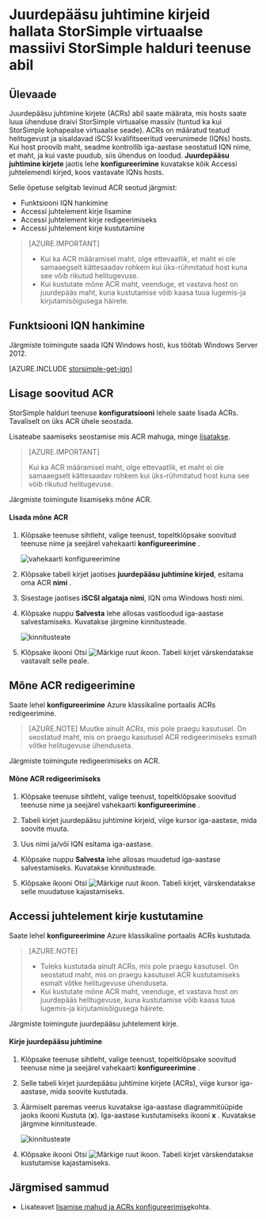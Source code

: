 <properties 
   pageTitle="Juurdepääsu juhtimine kirjeid hallata StorSimple virtuaalse massiivi | Microsoft Azure'i"
   description="Kirjeldab, kuidas hallata juurdepääsu juhtimine kirjete (ACRs) määramiseks, mis hosts saate luua ühenduse StorSimple virtuaalse massiivi maht."
   services="storsimple"
   documentationCenter=""
   authors="alkohli"
   manager="carmonm"
   editor="" />
<tags 
   ms.service="storsimple"
   ms.devlang="na"
   ms.topic="article"
   ms.tgt_pltfrm="na"
   ms.workload="na"
   ms.date="05/03/2016"
   ms.author="alkohli" />

# <a name="use-the-storsimple-manager-service-to-manage-access-control-records-for-the-storsimple-virtual-array"></a>Juurdepääsu juhtimine kirjeid hallata StorSimple virtuaalse massiivi StorSimple halduri teenuse abil 

## <a name="overview"></a>Ülevaade

Juurdepääsu juhtimine kirjete (ACRs) abil saate määrata, mis hosts saate luua ühenduse draivi StorSimple virtuaalse massiiv (tuntud ka kui StorSimple kohapealse virtuaalse seade). ACRs on määratud teatud helitugevust ja sisaldavad iSCSI kvalifitseeritud veerunimede (IQNs) hosts. Kui host proovib maht, seadme kontrollib iga-aastase seostatud IQN nime, et maht, ja kui vaste puudub, siis ühendus on loodud. **Juurdepääsu juhtimine kirjete** jaotis lehe **konfigureerimine** kuvatakse kõik Accessi juhtelemendi kirjed, koos vastavate IQNs hosts.

Selle õpetuse selgitab levinud ACR seotud järgmist:

- Funktsiooni IQN hankimine
- Accessi juhtelement kirje lisamine 
- Accessi juhtelement kirje redigeerimiseks 
- Accessi juhtelement kirje kustutamine 

> [AZURE.IMPORTANT] 
> 
> - Kui ka ACR määramisel maht, olge ettevaatlik, et maht ei ole samaaegselt kättesaadav rohkem kui üks-rühmitatud host kuna see võib rikutud helitugevuse. 
> - Kui kustutate mõne ACR maht, veenduge, et vastava host on juurdepääs maht, kuna kustutamise võib kaasa tuua lugemis-ja kirjutamisõigusega häirete.

## <a name="get-the-iqn"></a>Funktsiooni IQN hankimine

Järgmiste toimingute saada IQN Windows hosti, kus töötab Windows Server 2012.

[AZURE.INCLUDE [storsimple-get-iqn](../../includes/storsimple-get-iqn.md)]

## <a name="add-an-acr"></a>Lisage soovitud ACR

StorSimple halduri teenuse **konfiguratsiooni** lehele saate lisada ACRs. Tavaliselt on üks ACR ühele seostada.

Lisateabe saamiseks seostamise mis ACR mahuga, minge [lisatakse](storsimple-ova-deploy3-iscsi-setup.md#step-3-add-a-volume).

>[AZURE.IMPORTANT] 
> 
>Kui ka ACR määramisel maht, olge ettevaatlik, et maht ei ole samaaegselt kättesaadav rohkem kui üks-rühmitatud host kuna see võib rikutud helitugevuse.
 
Järgmiste toimingute lisamiseks mõne ACR.

#### <a name="to-add-an-acr"></a>Lisada mõne ACR

1. Klõpsake teenuse sihtleht, valige teenust, topeltklõpsake soovitud teenuse nime ja seejärel vahekaarti **konfigureerimine** .

    ![vahekaarti konfigureerimine](./media/storsimple-ova-manage-acrs/acr1.png)

2. Klõpsake tabeli kirjet jaotises **juurdepääsu juhtimine kirjed**, esitama oma ACR **nimi** .

3. Sisestage jaotises **iSCSI algataja nimi**, IQN oma Windows hosti nimi. 

4. Klõpsake nuppu **Salvesta** lehe allosas vastloodud iga-aastase salvestamiseks. Kuvatakse järgmine kinnitusteade.

    ![kinnitusteate](./media/storsimple-ova-manage-acrs/acr2.png)

5. Klõpsake ikooni Otsi ![Märkige ruut ikoon](./media/storsimple-ova-manage-acrs/check-icon.png). Tabeli kirjet värskendatakse vastavalt selle peale.

## <a name="edit-an-acr"></a>Mõne ACR redigeerimine

Saate lehel **konfigureerimine** Azure klassikaline portaalis ACRs redigeerimine. 

> [AZURE.NOTE] Muutke ainult ACRs, mis pole praegu kasutusel. On seostatud maht, mis on praegu kasutusel ACR redigeerimiseks esmalt võtke helitugevuse ühenduseta.

Järgmiste toimingute redigeerimiseks on ACR.

#### <a name="to-edit-an-acr"></a>Mõne ACR redigeerimiseks

1. Klõpsake teenuse sihtleht, valige teenust, topeltklõpsake soovitud teenuse nime ja seejärel vahekaarti **konfigureerimine** .

2. Tabeli kirjet juurdepääsu juhtimine kirjeid, viige kursor iga-aastase, mida soovite muuta.

3. Uus nimi ja/või IQN esitama iga-aastase.

4. Klõpsake nuppu **Salvesta** lehe allosas muudetud iga-aastase salvestamiseks. Kuvatakse kinnitusteade. 

5. Klõpsake ikooni Otsi ![Märkige ruut ikoon](./media/storsimple-ova-manage-acrs/check-icon.png). Tabeli kirjet, värskendatakse selle muudatuse kajastamiseks.

## <a name="delete-an-access-control-record"></a>Accessi juhtelement kirje kustutamine

Saate lehel **konfigureerimine** Azure klassikaline portaalis ACRs kustutada. 

> [AZURE.NOTE] 
> 
> - Tuleks kustutada ainult ACRs, mis pole praegu kasutusel. On seostatud maht, mis on praegu kasutusel ACR kustutamiseks esmalt võtke helitugevuse ühenduseta.
> - Kui kustutate mõne ACR maht, veenduge, et vastava host on juurdepääs helitugevuse, kuna kustutamise võib kaasa tuua lugemis-ja kirjutamisõigusega häirete.

Järgmiste toimingute juurdepääsu juhtelement kirje.

#### <a name="to-delete-an-access-control-record"></a>Kirje juurdepääsu juhtimine

1. Klõpsake teenuse sihtleht, valige teenust, topeltklõpsake soovitud teenuse nime ja seejärel vahekaarti **konfigureerimine** .

2. Selle tabeli kirjet juurdepääsu juhtimine kirjete (ACRs), viige kursor iga-aastase, mida soovite kustutada.

3. Äärmiselt paremas veerus kuvatakse iga-aastase diagrammitüüpide jaoks ikooni Kustuta (**x**). Iga-aastase kustutamiseks ikooni **x** . Kuvatakse järgmine kinnitusteade.

    ![kinnitusteate](./media/storsimple-ova-manage-acrs/acr3.png)

5. Klõpsake ikooni Otsi ![Märkige ruut ikoon](./media/storsimple-ova-manage-acrs/check-icon.png). Tabeli kirjet värskendatakse kustutamise kajastamiseks.

## <a name="next-steps"></a>Järgmised sammud

- Lisateavet [lisamise mahud ja ACRs konfigureerimise](storsimple-ova-deploy3-iscsi-setup.md#step-3-add-a-volume)kohta.
